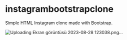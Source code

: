 # instagrambootstrapclone
Simple HTML Instagram clone made with Bootstrap.

![Uploading Ekran görüntüsü 2023-08-28 123038.png…]()

